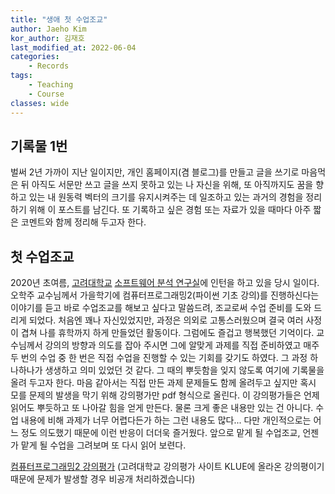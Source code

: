 ```yaml
---
title: "생애 첫 수업조교"
author: Jaeho Kim
kor_author: 김재호
last_modified_at: 2022-06-04
categories:
    - Records
tags:
    - Teaching
    - Course
classes: wide
---
```


## 기록물 1번

벌써 2년 가까이 지난 일이지만, 개인 홈페이지(겸 블로그)를 만들고 글을 쓰기로 마음먹은 뒤 아직도 서문만 쓰고 글을 쓰지 못하고 있는 나 자신을 위해, 또 아직까지도 꿈을 향하고 있는 내 원동력 벡터의 크기를 유지시켜주는 데 일조하고 있는 과거의 경험을 정리하기 위해 이 포스트를 남긴다.
또 기록하고 싶은 경험 또는 자료가 있을 때마다 아주 짧은 코멘트와 함께 정리해 두고자 한다.

## 첫 수업조교

2020년 초여름, [고려대학교](https://www.korea.ac.kr/mbshome/mbs/university/index.do) [소프트웨어 분석 연구실](http://prl.korea.ac.kr/~pronto/home/)에 인턴을 하고 있을 당시 일이다.
오학주 교수님께서 가을학기에 컴퓨터프로그래밍2(파이썬 기초 강의)를 진행하신다는 이야기를 듣고 바로 수업조교를 해보고 싶다고 말씀드려, 조교로써 수업 준비를 도와 드리게 되었다.
처음엔 꽤나 자신있었지만, 과정은 의외로 고통스러웠으며 결국 여러 사정이 겹쳐 나를 휴학까지 하게 만들었던 활동이다. 그럼에도 즐겁고 행복했던 기억이다.
교수님께서 강의의 방향과 의도를 잡아 주시면 그에 알맞게 과제를 직접 준비하였고 매주 두 번의 수업 중 한 번은 직접 수업을 진행할 수 있는 기회를 갖기도 하였다.
그 과정 하나하나가 생생하고 의미 있었던 것 같다. 그 때의 뿌듯함을 잊지 않도록 여기에 기록물을 올려 두고자 한다.
마음 같아서는 직접 만든 과제 문제들도 함께 올려두고 싶지만 혹시 모를 문제의 발생을 막기 위해 강의평가만 pdf 형식으로 올린다.
이 강의평가들은 언제 읽어도 뿌듯하고 또 나아갈 힘을 얻게 만든다.
물론 크게 좋은 내용만 있는 건 아니다. 수업 내용에 비해 과제가 너무 어렵다든가 하는 그런 내용도 많다...
다만 개인적으로는 어느 정도 의도했기 때문에 이런 반응이 더더욱 즐거웠다.
앞으로 맡게 될 수업조교, 언젠가 맡게 될 수업을 그려보며 또 다시 읽어 보련다.

[컴퓨터프로그래밍2 강의평가](/assets/pdf/KLUE.pdf) (고려대학교 강의평가 사이트 KLUE에 올라온 강의평이기 때문에 문제가 발생할 경우 비공개 처리하겠습니다)
